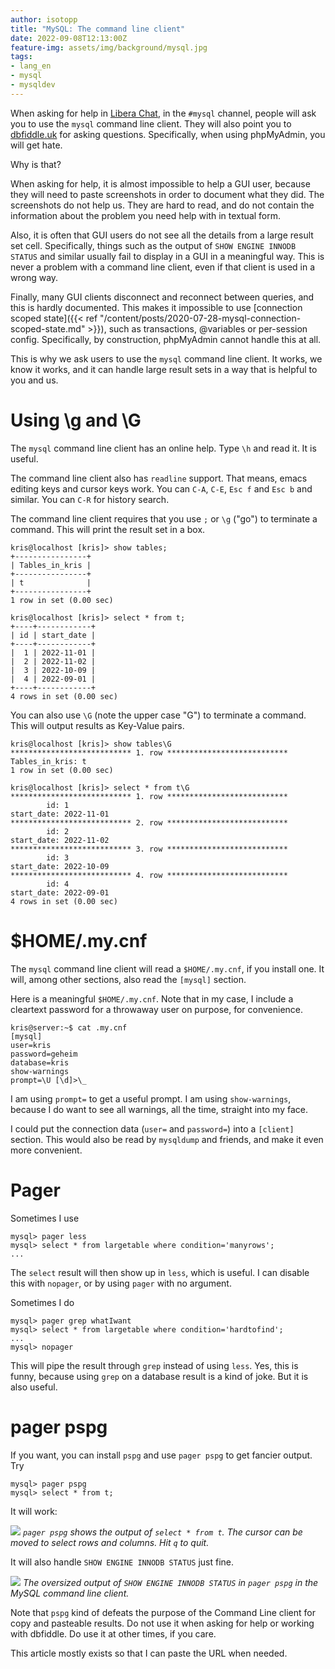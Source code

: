 ```yaml
---
author: isotopp
title: "MySQL: The command line client"
date: 2022-09-08T12:13:00Z
feature-img: assets/img/background/mysql.jpg
tags:
- lang_en
- mysql
- mysqldev
---
```


When asking for help in [Libera Chat](https://libera.chat/), in the `#mysql` channel, people will ask you to use the `mysql` command line client.
They will also point you to [dbfiddle.uk](https://dbfiddle.uk/) for asking questions.
Specifically, when using phpMyAdmin, you will get hate.

Why is that?

When asking for help, it is almost impossible to help a GUI user, because they will need to paste screenshots in order to document what they did.
The screenshots do not help us.
They are hard to read, and do not contain the information about the problem you need help with in textual form.

Also, it is often that GUI users do not see all the details from a large result set cell.
Specifically, things such as the output of `SHOW ENGINE INNODB STATUS` and similar usually fail to display in a GUI in a meaningful way.
This is never a problem with a command line client, even if that client is used in a wrong way.

Finally, many GUI clients disconnect and reconnect between queries, and this is hardly documented.
This makes it impossible to use 
[connection scoped state]({{< ref "/content/posts/2020-07-28-mysql-connection-scoped-state.md" >}}),
such as transactions, @variables or per-session config.
Specifically, by construction, phpMyAdmin cannot handle this at all.

This is why we ask users to use the `mysql` command line client.
It works, we know it works, and it can handle large result sets in a way that is helpful to you and us.

# Using \g and \G

The `mysql` command line client has an online help.
Type `\h` and read it.
It is useful.

The command line client also has `readline` support.
That means, emacs editing keys and cursor keys work.
You can `C-A`, `C-E`, `Esc f` and `Esc b` and similar.
You can `C-R` for history search.

The command line client requires that you use `;` or `\g` ("go") to terminate a command.
This will print the result set in a box.

```mysql
kris@localhost [kris]> show tables;
+----------------+
| Tables_in_kris |
+----------------+
| t              |
+----------------+
1 row in set (0.00 sec)

kris@localhost [kris]> select * from t;
+----+------------+
| id | start_date |
+----+------------+
|  1 | 2022-11-01 |
|  2 | 2022-11-02 |
|  3 | 2022-10-09 |
|  4 | 2022-09-01 |
+----+------------+
4 rows in set (0.00 sec)

```

You can also use `\G` (note the upper case "G") to terminate a command.
This will output results as Key-Value pairs.

```mysql
kris@localhost [kris]> show tables\G
*************************** 1. row ***************************
Tables_in_kris: t
1 row in set (0.00 sec)

kris@localhost [kris]> select * from t\G
*************************** 1. row ***************************
        id: 1
start_date: 2022-11-01
*************************** 2. row ***************************
        id: 2
start_date: 2022-11-02
*************************** 3. row ***************************
        id: 3
start_date: 2022-10-09
*************************** 4. row ***************************
        id: 4
start_date: 2022-09-01
4 rows in set (0.00 sec)
```

# $HOME/.my.cnf

The `mysql` command line client will read a `$HOME/.my.cnf`, if you install one.
It will, among other sections, also read the `[mysql]` section.

Here is a meaningful `$HOME/.my.cnf`.
Note that in my case, I include a cleartext password for a throwaway user on purpose, for convenience.

```console
kris@server:~$ cat .my.cnf
[mysql]
user=kris
password=geheim
database=kris
show-warnings
prompt=\U [\d]>\_
```

I am using `prompt=` to get a useful prompt.
I am using `show-warnings`, because I do want to see all warnings, all the time, straight into my face.

I could put the connection data (`user=` and `password=`) into a `[client]` section.
This would also be read by `mysqldump` and friends, and make it even more convenient.

# Pager

Sometimes I use

```mysql
mysql> pager less
mysql> select * from largetable where condition='manyrows';
...
```

The `select` result will then show up in `less`, which is useful.
I can disable this with `nopager`, or by using `pager` with no argument.

Sometimes I do

```mysql
mysql> pager grep whatIwant
mysql> select * from largetable where condition='hardtofind';
...
mysql> nopager
```

This will pipe the result through `grep` instead of using `less`.
Yes, this is funny, because using `grep` on a database result is a kind of joke.
But it is also useful.

# pager pspg

If you want, you can install `pspg` and use `pager pspg` to get fancier output.
Try

```mysql
mysql> pager pspg
mysql> select * from t;
```

It will work:

![](/uploads/2022/12/mysql-client-01.png)
*`pager pspg` shows the output of `select * from t`. The cursor can be moved to select rows and columns. Hit `q` to quit.*

It will also handle `SHOW ENGINE INNODB STATUS` just fine.

![](/uploads/2022/12/mysql-client-02.png)
*The oversized output of `SHOW ENGINE INNODB STATUS` in `pager pspg` in the MySQL command line client.*

Note that `pspg` kind of defeats the purpose of the Command Line client for copy and pasteable results.
Do not use it when asking for help or working with dbfiddle.
Do use it at other times, if you care.

This article mostly exists so that I can paste the URL when needed.
